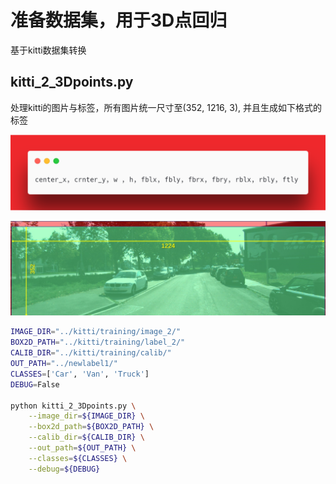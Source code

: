 # 准备数据集，用于3D点回归
基于kitti数据集转换
## kitti_2_3Dpoints.py
处理kitti的图片与标签，所有图片统一尺寸至(352, 1216, 3), 并且生成如下格式的标签

![fix_kitti_label](../img/fix_kitti_label.png)

![fix_kitti_img](../img/fix_kitti_image.jpg)

```bash
IMAGE_DIR="../kitti/training/image_2/"
BOX2D_PATH="../kitti/training/label_2/"
CALIB_DIR="../kitti/training/calib/"
OUT_PATH="../newlabel1/"
CLASSES=['Car', 'Van', 'Truck']
DEBUG=False

python kitti_2_3Dpoints.py \
	--image_dir=${IMAGE_DIR} \
	--box2d_path=${BOX2D_PATH} \
	--calib_dir=${CALIB_DIR} \
	--out_path=${OUT_PATH} \
	--classes=${CLASSES} \
	--debug=${DEBUG}
```

